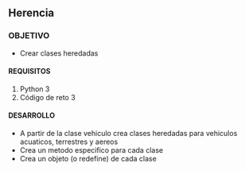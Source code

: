  	
## Herencia

### OBJETIVO 

- Crear clases heredadas

#### REQUISITOS 

1. Python 3
2. Código de reto 3

#### DESARROLLO
- A partir de la clase vehiculo crea clases heredadas para vehiculos acuaticos, terrestres y aereos
- Crea un metodo especifico para cada clase
- Crea un objeto (o redefine) de cada clase

